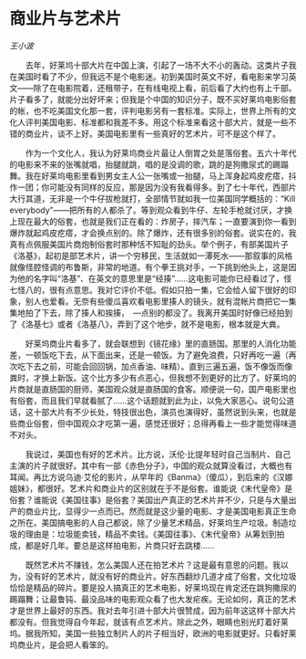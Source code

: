 # 商业片与艺术片

*王小波*

　　去年，好莱坞十部大片在中国上演，引起了一场不大不小的轰动。这类片子我在美国时看了不少，但我远不是个电影迷。初到美国时英文不好，看电影来学习英文——除了在电影院着，还租带子，在有线电视上看，前后看了大约也有上千部。片子看多了，就能分出好坏来；但我是个中国的知识分子，既不买好莱坞电影俗套的帐，也不吃美国文化那一套，评判电影另有一套标准。实际上，世界上所有的文化人评判美国电影、标准都和我差不多。用这个标准来看这十部大片，就是一些不错的商业片，谈不上好。美国电影里有一些真好的艺术片，可不是这个样了。

　　作为一个文化人，我认为好莱坞商业片最让人倒胃之处是落俗套。五六十年代的电影来不来的张嘴就唱，抬腿就跳，唱的是没调的歌，跳的是狗撒尿式的踢蹋舞。我在好莱坞电影里看到男女主人公一张嘴或一抬腿，马上浑身起鸡皮疙瘩，抖作一团；你可能没有同样的反应，那是因为没有我看得多。到了七十年代，西部片大行其道，无非是一个牛仔拔枪就打，全部情节就如我一位美国同学概括的：“Kill everybody”——把所有的人都杀了。等到观众看到牛仔、左轮手枪就讨厌，才换上现在最大的俗套，也就是我们正在看的：炸房子，摔汽车；一直要演到你一看到爆炸就起鸡皮疙瘩，才会换点别的。除了爆炸，还有很多别的俗套。说实在的，我真有点佩服美国片商炮制俗套时那种恬不知耻的劲头。举个例子，有部美国片子《洛基》，起初是部艺术片，讲一个穷移民，生活就如一潭死水——那叙事的风格就像怪腔怪调的布鲁斯，非常的地道。有个拳王挑对手，一下挑到他头上，这是因为他的名字叫“洛基”、在英文的意思里是“经揍”……这电影可能你已经看过了，怪七怪八的，很有点意思。我对它评价不低。假如只拍一集，它会给人留下很好的印象，别人也爱看。无奈有些傻瓜喜欢看电影里揍人的镜头，就有混帐片商把它一集集地拍了下去，除了揍人和挨揍，　—点别的都没了。我离开美国时好像已经拍到了《洛基七》或者《洛基八》，弄到了这个地步，就不是电影，根本就是大粪。

　　好莱坞商业片看多了，就会联想到《镜花缘》里的直肠国。那里的人消化功能差，一顿饭吃下去，从下面出来，还是一顿饭。为了避免浪费，只好再吃一遍（再次吃下去之前，可能会回回锅，加点香油、味精）。直到三遍五遍，饭不像饭而像粪时，才换上新饭。这个比方多少有点恶心，但我想不到更好的比方了。好莱坞的片商就是直肠国的厨师，美国观众就是直肠国的食客。顺便说一句，国产电影里也有俗套，而且我们早就看腻了……这个话题就到此为止，以免大家恶心。说句公道话，这十部大片有不少长处，特技很出色，演员也演得好，虽然说到头来，也就是些商业俗套，但中国观众才吃第一遍，感觉还很好；总得再看上一些才能觉得味道不对头。

　　我说过，美国也有好的艺术片。比方说，沃伦·比提年轻时自己当制片、自己主演的片子就很好。其中有一部《赤色分子》，中国的观众就算没看过，大概也有耳闻。再比方说乌迪·艾伦的影片，从早年的《Banma》（傻瓜），到后来的《汉娜姐妹》，都很好。艺术片和商业片的区别就在于不是俗套。谁能说《末代皇帝》是俗套？谁能说《美国往事》是俗套？美国出产真正的艺术片并不少，只是与大量出产的商业片比，显得少一点而已。然而就是这少量的电影、才是美国电影真正生命之所在。美国搞电影的人自己都说，除了少量艺术精品，好莱坞生产垃圾。制造垃圾的理由是：垃圾能卖钱，精品不卖钱。《美国往事》、《末代皇帝》从筹划到拍成，都是好几年。要总是这样拍电影，片商只好去跳楼……

　　既然艺术片不赚钱，怎么美国人还在拍艺术片？这是最有意思的问题。我以为，没有好的艺术片，就没有好的商业片。好东西翻炒几道才成了俗套，文化垃圾恰恰是精品的碎片。要是投人搞真正的艺术电影，好莱坞现在肯定还在跳狗撒尿的踢蹋舞；让最鲁钝、最没品味的电影观众看了也大发疟疾。无论如何，真正的艺术才是世界上最好的东西。我对去年引进十部大片很赞成，因为前年这这样十部大片都没有。但我觉得自今年起，就该有点艺术片。除此之外，眼睛也别光盯着好莱坞。据我所知，美国一些独立制片人的片子相当好，欧洲的电影就更好。只看好莱坞商业片，是会把人看笨的。